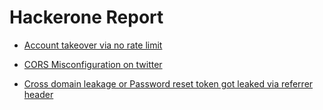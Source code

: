 # Hackerone Report 

- [ Account takeover via no rate limit ](https://hackerone.com/reports/332632)

- [ CORS Misconfiguration on twitter ](https://hackerone.com/reports/426147)

- [ Cross domain leakage or Password reset token got leaked via referrer header](https://hackerone.com/reports/209352)
